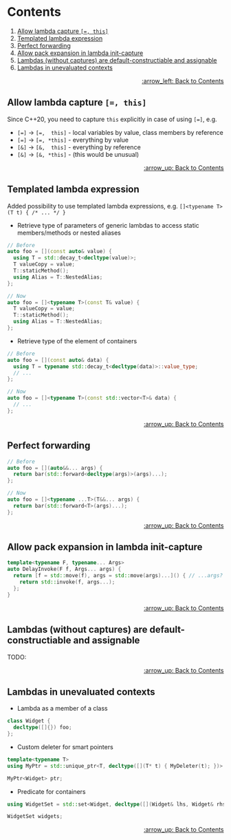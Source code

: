 # Contents

1. [Allow lambda capture `[=, this]`](#capture_this)
1. [Templated lambda expression](#templated_expression)
1. [Perfect forwarding](#perf_forward)
1. [Allow pack expansion in lambda init-capture](#pack_expansion)
1. [Lambdas (without captures) are default-constructiable and assignable](#construct)
1. [Lambdas in unevaluated contexts](#unevaluated)

<p align="right"><a href="../README.md#contents">:arrow_left: Back to Contents</a></p>

<a name="capture_this"></a>
## Allow lambda capture `[=, this]`

Since C++20, you need to capture `this` explicitly in case of using `[=]`, e.g.

- `[=]` -> `[=,  this]` - local variables by value, class members by reference
- `[=]` -> `[=, *this]` - everything by value
- `[&]` -> `[&,  this]` - everything by reference
- `[&]` -> `[&, *this]` - (this would be unusual)

<p align="right"><a href="#contents">:arrow_up: Back to Contents</a></p>

<a name="templated_expression"></a>
## Templated lambda expression

Added possibility to use templated lambda expressions, e.g. `[]<typename T>(T t) { /* ... */ }`

  * Retrieve type of parameters of generic lambdas to access static members/methods or nested aliases

  ```cpp
  // Before
  auto foo = [](const auto& value) {
    using T = std::decay_t<decltype(value)>;
    T valueCopy = value;
    T::staticMethod();
    using Alias = T::NestedAlias;
  };

  // Now
  auto foo = []<typename T>(const T& value) {
    T valueCopy = value;
    T::staticMethod();
    using Alias = T::NestedAlias;
  };
  ```

  * Retrieve type of the element of containers

  ```cpp
  // Before
  auto foo = [](const auto& data) {
    using T = typename std::decay_t<decltype(data)>::value_type;
    // ...
  };

  // Now
  auto foo = []<typename T>(const std::vector<T>& data) {
    // ...
  };
  ```

<p align="right"><a href="#contents">:arrow_up: Back to Contents</a></p>

<a name="perf_forward"></a>
## Perfect forwarding

```cpp
// Before
auto foo = [](auto&&... args) {
  return bar(std::forward<decltype(args)>(args)...);
};

// Now
auto foo = []<typename ...T>(T&&... args) {
  return bar(std::forward<T>(args)...);
};
```

<p align="right"><a href="#contents">:arrow_up: Back to Contents</a></p>

<a name="pack_expansion"></a>
## Allow pack expansion in lambda init-capture

```cpp
template<typename F, typename... Args>
auto DelayInvoke(F f, Args... args) {
  return [f = std::move(f), args = std::move(args)...]() { // ...args?
    return std::invoke(f, args...);
  };
}
```

<p align="right"><a href="#contents">:arrow_up: Back to Contents</a></p>

<a name="construct"></a>
## Lambdas (without captures) are default-constructiable and assignable

TODO:

<p align="right"><a href="#contents">:arrow_up: Back to Contents</a></p>

<a name="unevaluated"></a>
## Lambdas in unevaluated contexts

* Lambda as a member of a class

```cpp
class Widget {
  decltype([]{}) foo;
};
```

* Custom deleter for smart pointers

```cpp
template<typename T>
using MyPtr = std::unique_ptr<T, decltype([](T* t) { MyDeleter(t); })>

MyPtr<Widget> ptr;
```

* Predicate for containers

```cpp
using WidgetSet = std::set<Widget, decltype([](Widget& lhs, Widget& rhs) { return lhs.x < rhs.x; } )>

WidgetSet widgets;
```

<p align="right"><a href="#contents">:arrow_up: Back to Contents</a></p>
